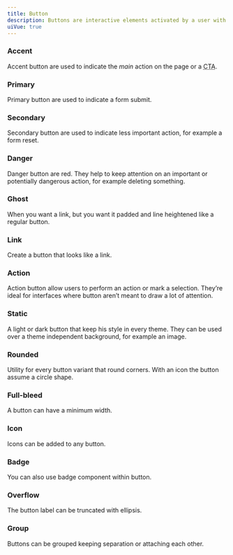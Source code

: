 ```yaml
---
title: Button
description: Buttons are interactive elements activated by a user with a mouse, keyboard, or tap. Once activated, it then performs a programmable action, such as submitting a form or opening a dialog.
uiVue: true
---
```

<h3 class="vv-text vv-text--headline vv-text--size-3">Accent</h3>
<p class="vv-text vv-text--copy">Accent button are used to indicate the <em class="italic">main</em> action on the page or a <abbr class="underline decoration-dotted" title="Call To Action">CTA</abbr>.</p>
<code-editor resource-folder="button" resource-name="accent" class="mb-lg"></code-editor>

<h3 class="vv-text vv-text--headline vv-text--size-3">Primary</h3>
<p class="vv-text vv-text--copy">Primary button are used to indicate a form submit.</p>
<code-editor resource-folder="button" resource-name="primary" class="mb-lg"></code-editor>

<h3 class="vv-text vv-text--headline vv-text--size-3">Secondary</h3>
<p class="vv-text vv-text--copy">Secondary button are used to indicate less important action, for example a form reset.</p>
<code-editor resource-folder="button" resource-name="secondary" class="mb-lg"></code-editor>

<h3 class="vv-text vv-text--headline vv-text--size-3">Danger</h3>
<p class="vv-text vv-text--copy">Danger button are red. They help to keep attention on an important or potentially dangerous action, for example deleting something.</p>
<code-editor resource-folder="button" resource-name="danger" class="mb-lg"></code-editor>

<h3 class="vv-text vv-text--headline vv-text--size-3">Ghost</h3>
<p class="vv-text vv-text--copy">When you want a link, but you want it padded and line heightened like a regular button.</p>
<code-editor resource-folder="button" resource-name="ghost" class="mb-lg"></code-editor>

<h3 class="vv-text vv-text--headline vv-text--size-3">Link</h3>
<p class="vv-text vv-text--copy">Create a button that looks like a link.</p>
<code-editor resource-folder="button" resource-name="link" class="mb-lg"></code-editor>

<h3 class="vv-text vv-text--headline vv-text--size-3">Action</h3>
<p class="vv-text vv-text--copy">Action button allow users to perform an action or mark a selection. They’re ideal for interfaces where button aren’t meant to draw a lot of attention.</p>
<code-editor resource-folder="button" resource-name="action" class="mb-lg"></code-editor>
<code-editor resource-folder="button" resource-name="action-quiet" class="mb-lg"></code-editor>

<h3 class="vv-text vv-text--headline vv-text--size-3">Static</h3>
<p class="vv-text vv-text--copy">A light or dark button that keep his style in every theme. They can be used over a theme independent background, for example an image.</p>
<code-editor resource-folder="button" resource-name="static-light" class="mb-lg"></code-editor>
<code-editor resource-folder="button" resource-name="static-dark" class="mb-lg"></code-editor>

<h3 class="vv-text vv-text--headline vv-text--size-3">Rounded</h3>
<p class="vv-text vv-text--copy">Utility for every button variant that round corners. With an icon the button assume a circle shape.</p>
<code-editor resource-folder="button" resource-name="rounded" class="mb-lg"></code-editor>

<h3 class="vv-text vv-text--headline vv-text--size-3">Full-bleed</h3>
<p class="vv-text vv-text--copy">A button can have a minimum width.</p>
<code-editor resource-folder="button" resource-name="full-bleed" class="mb-lg"></code-editor>

<h3 class="vv-text vv-text--headline vv-text--size-3">Icon</h3>
<p class="vv-text vv-text--copy">Icons can be added to any button.</p>
<code-editor resource-folder="button" resource-name="icon" class="mb-lg"></code-editor>
<code-editor resource-folder="button" resource-name="icon-vertical" class="mb-lg"></code-editor>
<code-editor resource-folder="button" resource-name="icon-only" class="mb-lg"></code-editor>

<h3 class="vv-text vv-text--headline vv-text--size-3">Badge</h3>
<p class="vv-text vv-text--copy">You can also use badge component within button.</p>
<code-editor resource-folder="button" resource-name="badge" class="mb-lg"></code-editor>

<h3 class="vv-text vv-text--headline vv-text--size-3">Overflow</h3>
<p class="vv-text vv-text--copy">The button label can be truncated with ellipsis.</p>
<code-editor resource-folder="button" resource-name="overflow" class="mb-lg"></code-editor>

<h3 class="vv-text vv-text--headline vv-text--size-3">Group</h3>
<p class="vv-text vv-text--copy">Buttons can be grouped keeping separation or attaching each other.</p>
<code-editor resource-folder="button" resource-name="group" class="mb-lg"></code-editor>
<code-editor resource-folder="button" resource-name="group-compact" class="mb-lg"></code-editor>
<code-editor resource-folder="button" resource-name="group-vertical"></code-editor>